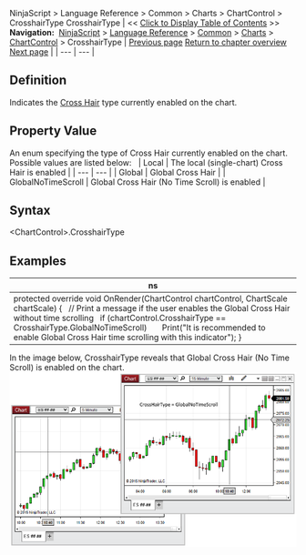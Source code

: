 ﻿
NinjaScript \> Language Reference \> Common \> Charts \> ChartControl \> CrosshairType
CrosshairType
| \<\< [Click to Display Table of Contents](crosshairtype.md) \>\> **Navigation:**     [NinjaScript](ninjascript-1.md) \> [Language Reference](language_reference_wip-1.md) \> [Common](common-1.md) \> [Charts](chart-1.md) \> [ChartControl](chartcontrol-1.md) \> CrosshairType | [Previous page](chartpanels-1.md) [Return to chapter overview](chartcontrol-1.md) [Next page](firsttimepainted-1.md) |
| --- | --- |
## Definition
Indicates the [Cross Hair](cross_hair-1.md) type currently enabled on the chart.
## 
## Property Value
An enum specifying the type of Cross Hair currently enabled on the chart. Possible values are listed below:
 
| Local | The local (single\-chart) Cross Hair is enabled |
| --- | --- |
| Global | Global Cross Hair |
| GlobalNoTimeScroll | Global Cross Hair (No Time Scroll) is enabled |
## 
## Syntax
\<ChartControl\>.CrosshairType
## 
## Examples
| ns |
| --- |
| protected override void OnRender(ChartControl chartControl, ChartScale chartScale) {    // Print a message if the user enables the Global Cross Hair without time scrolling    if (chartControl.CrosshairType \=\= CrosshairType.GlobalNoTimeScroll)        Print("It is recommended to enable Global Cross Hair time scrolling with this indicator"); } |

In the image below, CrosshairType reveals that Global Cross Hair (No Time Scroll) is enabled on the chart.
 
![ChartControl_CrosshairType](chartcontrol_crosshairtype.png)

